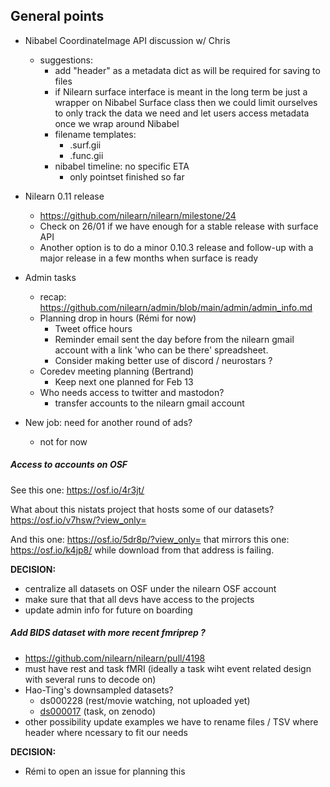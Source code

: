 General points
--------------

- Nibabel CoordinateImage API discussion w/ Chris

    - suggestions:
        - add "header" as a metadata dict as will be required for saving to files
        - if Nilearn surface interface is meant in the long term be just a wrapper on Nibabel Surface class then we could limit ourselves to only track the data we need and let users access metadata once we wrap around Nibabel
        - filename templates:
            - .surf.gii
            - .func.gii
        - nibabel timeline: no specific ETA
            - only pointset finished so far

- Nilearn 0.11 release

    - https://github.com/nilearn/nilearn/milestone/24
    - Check on 26/01 if we have enough for a stable release with surface API
    - Another option is to do a minor 0.10.3 release and follow-up with a major release in a few months when surface is ready

- Admin tasks
    - recap: https://github.com/nilearn/admin/blob/main/admin/admin_info.md
    - Planning drop in hours (Rémi for now)
        - Tweet office hours
        - Reminder email sent the day before from the nilearn gmail account with a link 'who can be there' spreadsheet.
        - Consider making better use of discord / neurostars ?
    - Coredev meeting planning (Bertrand)
        - Keep next one planned for Feb 13
    - Who needs access to twitter and mastodon?
        - transfer accounts to the nilearn gmail account
    
- New job: need for another round of ads?
    - not for now

##### Access to accounts on OSF

See this one: https://osf.io/4r3jt/

What about this nistats project that hosts some of our datasets?
https://osf.io/v7hsw/?view_only=

And this one: https://osf.io/5dr8p/?view_only=
that mirrors this one: https://osf.io/k4jp8/ while download from that address is failing.

**DECISION:**

- centralize all datasets on OSF under the nilearn OSF account
- make sure that that all devs have access to the projects
- update admin info for future on boarding

##### Add BIDS dataset with more recent fmriprep ?

- https://github.com/nilearn/nilearn/pull/4198
- must have rest and task fMRI (ideally a task wiht event related design with several runs to decode on)
- Hao-Ting's downsampled datasets?
    - ds000228 (rest/movie watching, not uploaded yet)
    - [ds000017](https://zenodo.org/records/7901637#.ZFWJ15HMI4s) (task, on zenodo) 
- other possibility update examples we have to rename files / TSV where header where ncessary to fit our needs

**DECISION:**

- Rémi to open an issue for planning this